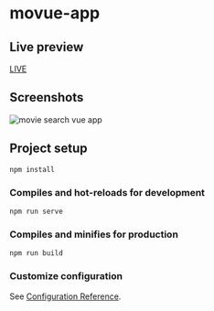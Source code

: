 # movue-app

## Live preview
[LIVE](https://movuesearch.netlify.app/)

## Screenshots
![movie search vue app](https://firebasestorage.googleapis.com/v0/b/dynamite-beff5.appspot.com/o/movue-git.png?alt=media&token=b93bfa15-fb00-47d3-a82f-b0480eb5325b)

## Project setup
```
npm install
```

### Compiles and hot-reloads for development
```
npm run serve
```

### Compiles and minifies for production
```
npm run build
```

### Customize configuration
See [Configuration Reference](https://cli.vuejs.org/config/).
